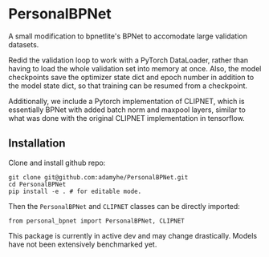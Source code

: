 # PersonalBPNet

A small modification to bpnetlite's BPNet to accomodate large validation datasets.

Redid the validation loop to work with a PyTorch DataLoader, rather than having to load the whole validation set into memory at once. Also, the model checkpoints save the optimizer state dict and epoch number in addition to the model state dict, so that training can be resumed from a checkpoint.

Additionally, we include a Pytorch implementation of CLIPNET, which is essentially BPNet with added batch norm and maxpool layers, similar to what was done with the original CLIPNET implementation in tensorflow.

## Installation

Clone and install github repo:

```
git clone git@github.com:adamyhe/PersonalBPNet.git
cd PersonalBPNet
pip install -e . # for editable mode.
```

Then the `PersonalBPNet` and `CLIPNET` classes can be directly imported:

```
from personal_bpnet import PersonalBPNet, CLIPNET
```

This package is currently in active dev and may change drastically. Models have not been extensively benchmarked yet.
